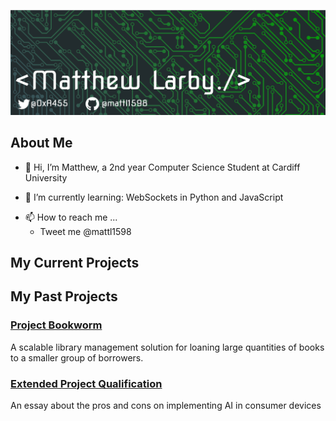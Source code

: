 ![Header](https://github.com/mattl1598/mattl1598/blob/7d9b25e0c41d5b2ff121783bdf1d25add6412a22/banner%20v1.png "Header")

## About Me

- 👋 Hi, I’m Matthew, a 2nd year Computer Science Student at Cardiff University
<!--- - 👀 I’m interested in ...--->
- 🌱 I’m currently learning: WebSockets in Python and JavaScript 
<!--- - 💞️ I’m looking to collaborate on ...--->
- 📫 How to reach me ...
	* Tweet me @mattl1598

## My Current Projects
### []()

## My Past Projects
### [Project Bookworm](Project-Bookworm)
A scalable library management solution for loaning large quantities of books
to a smaller group of borrowers.

### [Extended Project Qualification](EPQ)
An essay about the pros and cons on implementing AI in consumer devices

<!---
mattl1598/mattl1598 is a ✨ special ✨ repository because its `README.md` (this file) appears on your GitHub profile.
You can click the Preview link to take a look at your changes.
--->
